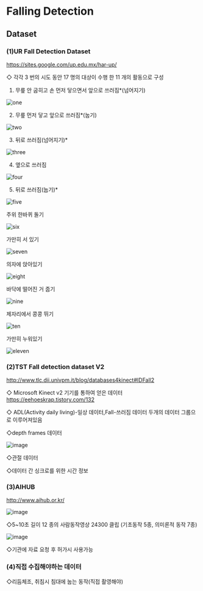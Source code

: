 # Falling Detection

## Dataset


### (1)UR Fall Detection Dataset
https://sites.google.com/up.edu.mx/har-up/

◇ 각각 3 번의 시도 동안 17 명의 대상이 수행 한 11 개의 활동으로 구성

1. 무릎 안 굽히고 손 먼저 닿으면서 앞으로 쓰러짐*(넘어지기)

![one](https://user-images.githubusercontent.com/52733036/67181479-b3d4be80-f417-11e9-8604-9d7169a20abb.png)

2. 무릎 먼저 닿고 앞으로 쓰러짐*(눕기)

![two](https://user-images.githubusercontent.com/52733036/67181500-c2bb7100-f417-11e9-8c9d-fab8b51f5fb1.png)

3. 뒤로 쓰러짐(넘어지기)*

![three](https://user-images.githubusercontent.com/52733036/67181518-cb13ac00-f417-11e9-8a27-9b083c921530.png)

4. 옆으로 쓰러짐

![four](https://user-images.githubusercontent.com/52733036/67181512-c9e27f00-f417-11e9-87f7-715ff30c10c0.png)

5. 뒤로 쓰러짐(눕기)*

![five](https://user-images.githubusercontent.com/52733036/67181511-c9e27f00-f417-11e9-9a75-8305e79bf165.png)

주위 한바퀴 돌기

![six](https://user-images.githubusercontent.com/52733036/67181515-ca7b1580-f417-11e9-8df2-b5cb362afd36.png)

가만히 서 있기

![seven](https://user-images.githubusercontent.com/52733036/67181514-ca7b1580-f417-11e9-92cb-23851805a9ef.png)

의자에 앉아있기

![eight](https://user-images.githubusercontent.com/52733036/67181509-c949e880-f417-11e9-9e54-404dd1944c1c.png)

바닥에 떨어진 거 줍기

![nine](https://user-images.githubusercontent.com/52733036/67181513-ca7b1580-f417-11e9-8c65-7bcdd09db055.png)

제자리에서 콩콩 뛰기

![ten](https://user-images.githubusercontent.com/52733036/67181517-cb13ac00-f417-11e9-976c-877279e5a13d.png)

가만히 누워있기

![eleven](https://user-images.githubusercontent.com/52733036/67181510-c9e27f00-f417-11e9-8626-b96e426bbde2.png)


### (2)TST Fall detection dataset V2
http://www.tlc.dii.univpm.it/blog/databases4kinect#IDFall2

◇ Microsoft Kinect v2 기기를 통하여 얻은 데이터 https://eehoeskrap.tistory.com/132 

◇ ADL(Activity daily living)-일상 데이터,Fall-쓰러짐 데이터 두개의 데이터 그룹으로 이루어져있음

◇depth frames 데이터

![image](https://user-images.githubusercontent.com/39910353/67178069-656df280-f40c-11e9-973b-647c4b4a6f94.png)

◇관절 데이터

◇데이터 간 싱크로를 위한  시간 정보

### (3)AIHUB
http://www.aihub.or.kr/

![image](https://user-images.githubusercontent.com/39910353/67178710-b1ba3200-f40e-11e9-87cd-6070b2f418a9.png)

◇5~10초 길이 12 종의 사람동작영상 24300 클립 (기초동작 5종, 의미론적 동작 7종)

![image](https://user-images.githubusercontent.com/39910353/67178727-c3033e80-f40e-11e9-9807-118faebdc93e.png)

◇기관에 자료 요청 후 허가시 사용가능


### (4)직접 수집해야하는 데이터

◇리듬체조, 취침시 침대에 눕는 동작(직접 촬영해야)
